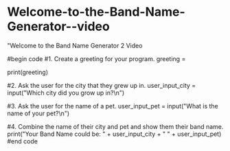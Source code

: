 # Welcome-to-the-Band-Name-Generator--video
"Welcome to the Band Name Generator 2 Video 

#begin code
#1. Create a greeting for your program.
greeting =

print(greeting)

#2. Ask the user for the city that they grew up in.
user_input_city = input("Which city did you grow up in?\n")

#3. Ask the user for the name of a pet.
user_input_pet = input("What is the name of your pet?\n")

#4. Combine the name of their city and pet and show them their band name.
print("Your Band Name could be: " + user_input_city + " " + user_input_pet)
#end code
